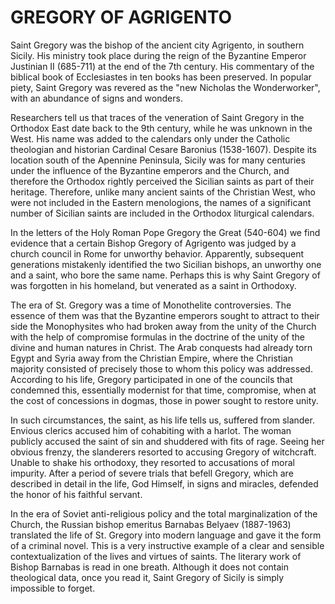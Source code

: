 # GREGORY OF AGRIGENTO

Saint Gregory was the bishop of the ancient city Agrigento, in southern Sicily. His ministry took place during the reign of the Byzantine Emperor Justinian II (685-711) at the end of the 7th century. His commentary of the biblical book of Ecclesiastes in ten books has been preserved. In popular piety, Saint Gregory was revered as the "new Nicholas the Wonderworker", with an abundance of signs and wonders.

Researchers tell us that traces of the veneration of Saint Gregory in the Orthodox East date back to the 9th century, while he was unknown in the West. His name was added to the calendars only under the Catholic theologian and historian Cardinal Cesare Baronius (1538-1607). Despite its location south of the Apennine Peninsula, Sicily was for many centuries under the influence of the Byzantine emperors and the Church, and therefore the Orthodox rightly perceived the Sicilian saints as part of their heritage. Therefore, unlike many ancient saints of the Christian West, who were not included in the Eastern menologions, the names of a significant number of Sicilian saints are included in the Orthodox liturgical calendars.

In the letters of the Holy Roman Pope Gregory the Great (540-604) we find evidence that a certain Bishop Gregory of Agrigento was judged by a church council in Rome for unworthy behavior. Apparently, subsequent generations mistakenly identified the two Sicilian bishops, an unworthy one and a saint, who bore the same name. Perhaps this is why Saint Gregory of was forgotten in his homeland, but venerated as a saint in Orthodoxy.

The era of St. Gregory was a time of Monothelite controversies. The essence of them was that the Byzantine emperors sought to attract to their side the Monophysites who had broken away from the unity of the Church with the help of compromise formulas in the doctrine of the unity of the divine and human natures in Christ. The Arab conquests had already torn Egypt and Syria away from the Christian Empire, where the Christian majority consisted of precisely those to whom this policy was addressed. According to his life, Gregory participated in one of the councils that condemned this, essentially modernist for that time, compromise, when at the cost of concessions in dogmas, those in power sought to restore unity.

In such circumstances, the saint, as his life tells us, suffered from slander. Envious clerics accused him of cohabiting with a harlot. The woman publicly accused the saint of sin and shuddered with fits of rage. Seeing her obvious frenzy, the slanderers resorted to accusing Gregory of witchcraft. Unable to shake his orthodoxy, they resorted to accusations of moral impurity. After a period of severe trials that befell Gregory, which are described in detail in the life, God Himself, in signs and miracles, defended the honor of his faithful servant.

In the era of Soviet anti-religious policy and the total marginalization of the Church, the Russian bishop emeritus Barnabas Belyaev (1887-1963) translated the life of St. Gregory into modern language and gave it the form of a criminal novel. This is a very instructive example of a clear and sensible contextualization of the lives and virtues of saints. The literary work of Bishop Barnabas is read in one breath. Although it does not contain theological data, once you read it, Saint Gregory of Sicily is simply impossible to forget.
